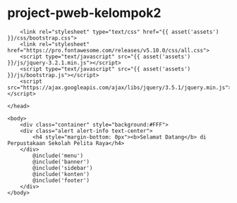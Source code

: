 # project-pweb-kelompok2
<!DOCTYPE html>
<html lang="en">
    <head>
        <meta charset="UTF-8">
        <meta name="viewport" content="width=device-width, initial-scale=1.0">
        <meta http-equiv="X-UA-Compatible" content="ie=edge">
        <title>Perpustakaan Sekolah Pelita Raya | @yield('title')</title>

        <link rel="stylesheet" type="text/css" href="{{ asset('assets') }}/css/bootstrap.css">
        <link rel="stylesheet" href="https://pro.fontawesome.com/releases/v5.10.0/css/all.css">
        <script type="text/javascript" src="{{ asset('assets') }}/js/jquery-3.2.1.min.js"></script>
        <script type="text/javascript" src="{{ asset('assets') }}/js/bootstrap.js"></script> 
        <script src="https://ajax.googleapis.com/ajax/libs/jquery/3.5.1/jquery.min.js"></script>

    </head>

    <body>
        <div class="container" style="background:#FFF">
        <div class="alert alert-info text-center">   
            <h4 style="margin-bottom: 0px"><b>Selamat Datang</b> di Perpustakaan Sekolah Pelita Raya</h4>     
        </div>
            @include('menu')
            @include('banner')
            @include('sidebar')
            @include('konten')
            @include('footer')
        </div>
    </body>
</html>
